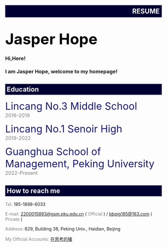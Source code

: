 <div style="background-color: #000033;width: 100%;">
	<h2 style="color: white;text-align: right;padding: 7px;">RESUME</h2>
</div>

# <font color="black" size=10 text-align=middle>Jasper Hope</font>
### Hi,Here! 
### I am Jasper Hope, welcome to my homepage!
  
<div style="background-color: #000033;width: 100%;">
	<h2 style="color: white;text-align: left;padding: 5px;">Education</h2>
</div>

  <font color="midnightblue" size=6>Lincang No.3 Middle School</font> <br /> <font color="gray" size=3>2016-2019</font>
  
  <font color="midnightblue" size=6>Lincang No.1 Senoir High</font> <br /> <font color="gray" size=3>2019-2022</font>
  
  <font color="midnightblue" size=6>Guanghua School of Management, Peking University</font> <br /> <font color="gray" size=3>2022-Present</font>
  
<div style="background-color: #000033;width: 100%;">
	<h2 style="color: white;text-align: left;padding: 5px;">How to reach me</h2>
</div>

  <font color="gray">Tel:</font> 185-1898-6033
  
  <font color="gray">E-mail:</font> 2200015893@gsm.pku.edu.cn ( <font color="gray">Official</font> ) / bbpig185@163.com ( <font color="gray">Private</font> )
  
  <font color="gray">Address:</font> 629, Building 38, Peking Univ., Haidian, Beijing

  <font color="gray">My Official Accounts:</font> [在思考的猪](https://mp.weixin.qq.com/s/Vh5_pRwz_MplRXsA1rHOHA)
